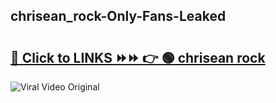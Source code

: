 
 ## chrisean_rock-Only-Fans-Leaked

# <h2><a href="https://clipsfans.com/chrisean_rock&ref=git">🔗 Click to LINKS ⏩⏩ 👉 🟢 chrisean rock </a></h2>

<a href="https://clipsfans.com/chrisean_rock&ref=git" rel="nofollow" data-target="animated-image.originalLink"><img src="https://i.ibb.co.com/xMMVF88/686577567.gif" alt="Viral Video Original" style="max-width: 100%; display: inline-block;" data-target="animated-image.originalImage"></a>
